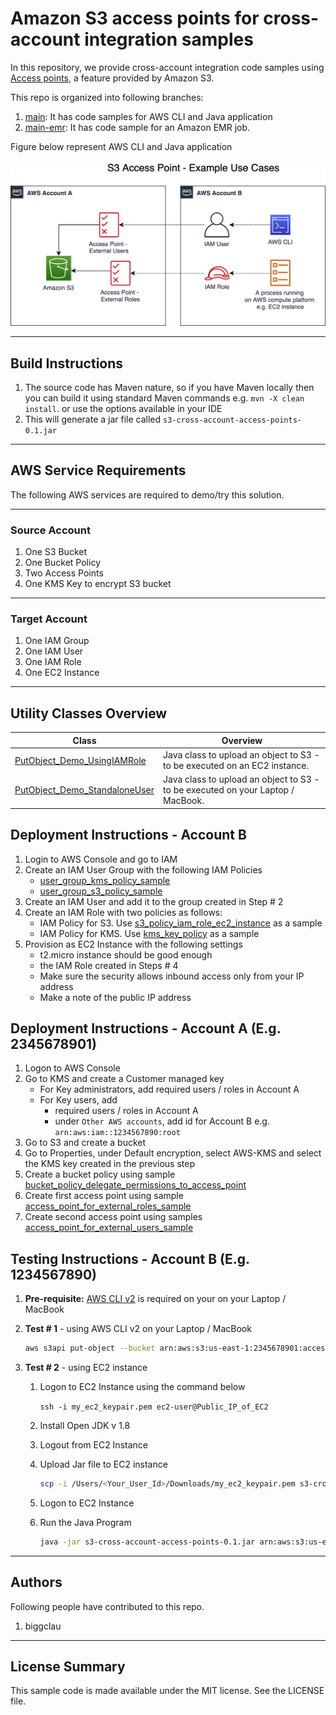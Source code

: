 # Amazon S3 access points for cross-account integration samples

In this repository, we provide cross-account integration code samples using [Access points](https://docs.aws.amazon.com/AmazonS3/latest/dev/access-points.html), a feature provided by Amazon S3. 

This repo is organized into following branches:

1. [main](https://github.com/aws-samples/amazon-s3-access-points-for-cross-account-integration-samples/tree/main): It has code samples for AWS CLI and Java application 
2. [main-emr](https://github.com/aws-samples/amazon-s3-access-points-for-cross-account-integration-samples/tree/main-emr): It has code sample for an Amazon EMR job.

Figure below represent AWS CLI and Java application 

![Alt](./src/main/resources/S3_Cross-account_Access_using_AccessPoints.png)

---

## Build Instructions

1. The source code has Maven nature, so if you have Maven locally then you can build it using standard Maven commands e.g. ```mvn -X clean install```. or use the options available in your IDE
2. This will generate a jar file called ```s3-cross-account-access-points-0.1.jar```

---

## AWS Service Requirements

The following AWS services are required to demo/try this solution.

---

### Source Account

1. One S3 Bucket
1. One Bucket Policy
1. Two Access Points
1. One KMS Key to encrypt S3 bucket

---

### Target Account

1. One IAM Group
1. One IAM User
1. One IAM Role
1. One EC2 Instance

---

## Utility Classes Overview

| Class | Overview|
|-------------------------------------------------------------- | -------------- |
| [PutObject_Demo_UsingIAMRole](./src/main/java/com/amazonaws/s3/accesspoints/PutObject_Demo_UsingIAMRole.java) | Java class to upload an object to S3 - to be executed on an EC2 instance.|
| [PutObject_Demo_StandaloneUser](./src/main/java/com/amazonaws/s3/accesspoints/PutObject_Demo_StandaloneUser.java) | Java class to upload an object to S3 - to be executed on your Laptop / MacBook.|

## Deployment Instructions - Account B

1. Login to AWS Console and go to IAM
1. Create an IAM User Group  with the following IAM Policies
   - [user_group_kms_policy_sample](./src/main/resources/user_group_kms_policy_sample.json)
   - [user_group_s3_policy_sample](./src/main/resources/user_group_s3_policy_sample.json)
1. Create an IAM User and add it to the  group created in  Step # 2
1. Create an IAM Role with two policies as follows:
   - IAM Policy for S3. Use [s3_policy_iam_role_ec2_instance](./src/main/resources/s3_policy_iam_role_ec2_instance.json) as a sample
   - IAM Policy for KMS. Use [kms_key_policy](./src/main/resources/kms_key_policy.json) as a sample
1. Provision as EC2 Instance with the following settings
   - t2.micro instance should be good enough
   - the IAM Role created in Steps # 4
   - Make sure the security allows inbound access only from your IP address
   - Make a note of the public IP address

## Deployment Instructions - Account A (E.g. 2345678901)

1. Logon to AWS Console
1. Go to KMS and create a Customer managed key
   - For Key administrators, add required users / roles in Account A
   - For Key users, add
      - required users / roles in Account A
      - under ```Other AWS accounts```, add id for Account B e.g. ```arn:aws:iam::1234567890:root```
1. Go to S3 and create a bucket
1. Go to Properties, under Default encryption, select AWS-KMS and select the KMS key created in the previous step
1. Create a bucket policy using sample [bucket_policy_delegate_permissions_to_access_point](./src/main/resources/bucket_policy_delegate_permissions_to_access_point.json)
1. Create first access point using sample [access_point_for_external_roles_sample](./src/main/resources/access_point_for_external_roles_sample.json)
1. Create second access point using samples [access_point_for_external_users_sample](./src/main/resources/access_point_for_external_users_sample.json)

## Testing Instructions - Account B (E.g. 1234567890)

1. **Pre-requisite:** [AWS CLI v2](https://docs.aws.amazon.com/cli/latest/userguide/install-cliv2.html) is required on your on your Laptop / MacBook
1. **Test # 1** - using AWS CLI v2 on your Laptop / MacBook

   ```bash
   aws s3api put-object --bucket arn:aws:s3:us-east-1:2345678901:accesspoint/access-point-external-users --key <Object_Name> --body <Object_Path> --profile default
   ```

1. **Test # 2** - using EC2 instance

   1. Logon to EC2 Instance using the command below

      ```ssh -i my_ec2_keypair.pem ec2-user@Public_IP_of_EC2```

   1. Install Open JDK v 1.8
   1. Logout from EC2 Instance
   1. Upload Jar file to EC2 instance

      ```bash
      scp -i /Users/<Your_User_Id>/Downloads/my_ec2_keypair.pem s3-cross-account-access-points-0.1.jar ec2-user@<Public_IP_of_EC2>:/home/ec2-user/
      ```

   1. Logon to EC2 Instance

   1. Run the Java Program

      ```bash
      java -jar s3-cross-account-access-points-0.1.jar arn:aws:s3:us-east-1:2345678901:accesspoint/access-point-external-roles from_ec2_instance us-east-1
      ```

---

## Authors

Following people have contributed to this repo.

1. biggclau

---

## License Summary

This sample code is made available under the MIT license. See the LICENSE file.
